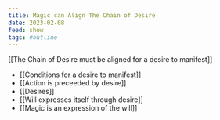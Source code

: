 ```yaml
---
title: Magic can Align The Chain of Desire
date: 2023-02-08
feed: show
tags: #outline 
---
```



[[The Chain of Desire must be aligned for a desire to manifest]]

- [[Conditions for a desire to manifest]]
- [[Action is preceeded by desire]]
- [[Desires]]
- [[Will expresses itself through desire]]
- [[Magic is an expression of the will]]
